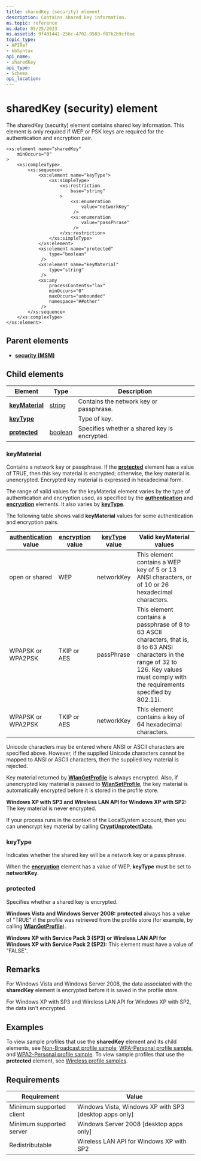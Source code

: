 ```yaml
---
title: sharedKey (security) element
description: Contains shared key information.
ms.topic: reference
ms.date: 05/25/2023
ms.assetid: 9f401441-256c-4702-9503-f87b2b9cf0ee
topic_type: 
- APIRef
- kbSyntax
api_name: 
- sharedKey
api_type: 
- Schema
api_location: 
---
```


# sharedKey (security) element

The sharedKey (security) element contains shared key information. This element is only required if WEP or PSK keys are required for the authentication and encryption pair.

``` syntax
<xs:element name="sharedKey"
    minOccurs="0"
>
    <xs:complexType>
        <xs:sequence>
            <xs:element name="keyType">
                <xs:simpleType>
                    <xs:restriction
                        base="string"
                    >
                        <xs:enumeration
                            value="networkKey"
                         />
                        <xs:enumeration
                            value="passPhrase"
                         />
                    </xs:restriction>
                </xs:simpleType>
            </xs:element>
            <xs:element name="protected"
                type="boolean"
             />
            <xs:element name="keyMaterial"
                type="string"
             />
            <xs:any
                processContents="lax"
                minOccurs="0"
                maxOccurs="unbounded"
                namespace="##other"
             />
        </xs:sequence>
    </xs:complexType>
</xs:element>
```

## Parent elements

* [**security (MSM)**](wlan-profileschema-security-msm-element.md)

## Child elements

| Element | Type | Description |
|-|-|-|
| [**keyMaterial**](#keymaterial) | [string](/dotnet/api/system.string) | Contains the network key or passphrase. |
| [**keyType**](#keytype) | | Type of key. |
| [**protected**](#protected) | [boolean](/dotnet/api/system.boolean) | Specifies whether a shared key is encrypted. |

### keyMaterial

Contains a network key or passphrase. If the [**protected**](wlan-profileschema-sharedkey-security-element.md#protected) element has a value of TRUE, then this key material is encrypted; otherwise, the key material is unencrypted. Encrypted key material is expressed in hexadecimal form.

The range of valid values for the keyMaterial element varies by the type of authentication and encryption used, as specified by the [**authentication**](wlan-profileschema-authencryption-security-element.md#authentication) and [**encryption**](wlan-profileschema-authencryption-security-element.md#encryption) elements. It also varies by [**keyType**](wlan-profileschema-sharedkey-security-element.md#keytype).

The following table shows valid **keyMaterial** values for some authentication and encryption pairs.

| [**authentication**](wlan-profileschema-authencryption-security-element.md#authentication) value | [**encryption**](wlan-profileschema-authencryption-security-element.md#encryption) value | [**keyType**](wlan-profileschema-sharedkey-security-element.md#keytype) value | Valid **keyMaterial** values |
|-|-|-|-|
| open or shared | WEP | networkKey | This element contains a WEP key of 5 or 13 ANSI characters, or of 10 or 26 hexadecimal characters. |
| WPAPSK or WPA2PSK | TKIP or AES | passPhrase | This element contains a passphrase of 8 to 63 ASCII characters, that is, 8 to 63 ANSI characters in the range of 32 to 126. Key values must comply with the requirements specified by 802.11i. |
| WPAPSK or WPA2PSK | TKIP or AES | networkKey | This element contains a key of 64 hexadecimal characters. |

Unicode characters may be entered where ANSI or ASCII characters are specified above. However, if the supplied Unicode characters cannot be mapped to ANSI or ASCII characters, then the supplied key material is rejected.

Key material returned by [**WlanGetProfile**](/windows/desktop/api/wlanapi/nf-wlanapi-wlangetprofile) is always encrypted. Also, if unencrypted key material is passed to [**WlanSetProfile**](/windows/desktop/api/wlanapi/nf-wlanapi-wlansetprofile), the key material is automatically encrypted before it is stored in the profile store.

**Windows XP with SP3 and Wireless LAN API for Windows XP with SP2:** The key material is never encrypted.

If your process runs in the context of the LocalSystem account, then you can unencrypt key material by calling [**CryptUnprotectData**](/windows/win32/api/dpapi/nf-dpapi-cryptunprotectdata).

### keyType

Indicates whether the shared key will be a network key or a pass phrase.

When the [**encryption**](wlan-profileschema-authencryption-security-element.md#encryption) element has a value of WEP, **keyType** must be set to **networkKey**.

### protected

Specifies whether a shared key is encrypted.

**Windows Vista and Windows Server 2008:** **protected** always has a value of "TRUE" if the profile was retrieved from the profile store (for example, by calling [**WlanGetProfile**](/windows/desktop/api/wlanapi/nf-wlanapi-wlangetprofile)).

**Windows XP with Service Pack 3 (SP3) or Wireless LAN API for Windows XP with Service Pack 2 (SP2):** This element must have a value of "FALSE".

## Remarks

For Windows Vista and Windows Server 2008, the data associated with the **sharedKey** element is encrypted before it is saved in the profile store.

For Windows XP with SP3 and Wireless LAN API for Windows XP with SP2, the data isn't encrypted.

## Examples

To view sample profiles that use the **sharedKey** element and its child elements, see [Non-Broadcast profile sample](non-broadcast-profile-sample.md), [WPA-Personal profile sample](wpa-personal-profile-sample.md), and [WPA2-Personal profile sample](wpa2-personal-profile-sample.md). To view sample profiles that use the **protected** element, see [Wireless profile samples](wireless-profile-samples.md).

## Requirements

| Requirement | Value |
|-|-|
| Minimum supported client | Windows Vista, Windows XP with SP3 \[desktop apps only\] |
| Minimum supported server | Windows Server 2008 \[desktop apps only\] |
| Redistributable | Wireless LAN API for Windows XP with SP2 |
